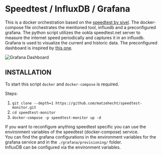# Speedtest / InfluxDB / Grafana

This is a docker orchestration based on the [speedtest by sivel](https://github.com/sivel/speedtest-cli). The docker-compose file orchestrates the mentioned tool, influxdb and a preconfigured grafana. The python script utilizes the ookla speedtest.net server to measure the internet speed periodically and captures it in an influxdb. Grafana is used to visualize the current and historic data. The preconfigured dashboard is inspired by [this one](https://grafana.com/grafana/dashboards/13053).

![Grafana Dashboard](https://grafana.com/api/dashboards/13053/images/8976/image)

## INSTALLATION

To start this script `docker` and `docker-compose` is required.

Steps:

1. `git clone --depth=1 https://github.com/matzehecht/speedtest-monitor.git`
2. `cd speedtest-monitor`
3. `docker-compose -p speedtest-monitor up -d`

If you want to reconfigure anything speedtest specific you can use the environment variables of the speedtest (docker-compose) service.  
You can find the grafana configurations in the environment variables for the grafana service and in the `./grafana/provisioning/` folder.  
InfluxDB can be configured via the environment variables.
